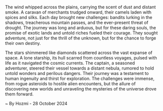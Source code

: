 
The wind whipped across the plains, carrying the scent of dust and distant smoke. A caravan of merchants trudged onward, their camels laden with spices and silks. Each day brought new challenges: bandits lurking in the shadows, treacherous mountain passes, and the ever-present threat of drought.  The journey was long and arduous, but for these daring souls, the promise of exotic lands and untold riches fueled their courage. They sought adventure, not just for the thrill of the unknown, but for the chance to forge their own destiny.

The stars shimmered like diamonds scattered across the vast expanse of space. A lone starship, its hull scarred from countless voyages, pulsed with life as it navigated the cosmic currents. The captain, a seasoned adventurer, steered their vessel towards a distant nebula, rumored to hold untold wonders and perilous dangers.  Their journey was a testament to human ingenuity and thirst for exploration. The challenges were immense, from rogue asteroids to hostile alien encounters, but the allure of discovering new worlds and unraveling the mysteries of the universe drove them forward. 

~ By Hozmi - 28 October 2024
